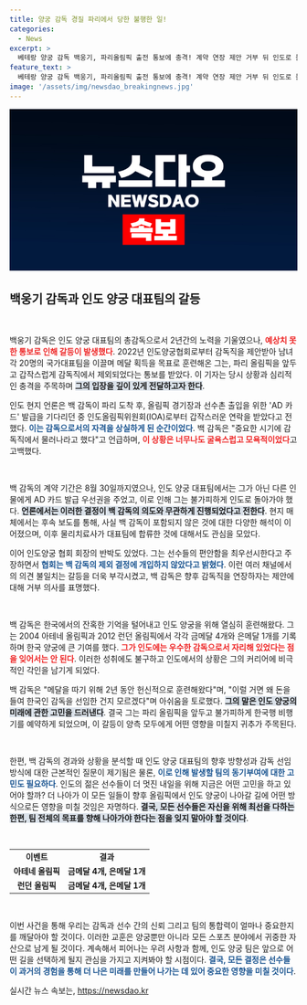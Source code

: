 ```yaml
---
title: 양궁 감독 경질 파리에서 당한 불행한 일!
categories:
  - News
excerpt: >
  베테랑 양궁 감독 백웅기, 파리올림픽 출전 통보에 충격! 계약 연장 제안 거부 뒤 인도로 돌아가며 실망감 토로. 인도 양궁팀의 미래는?
feature_text: >
  베테랑 양궁 감독 백웅기, 파리올림픽 출전 통보에 충격! 계약 연장 제안 거부 뒤 인도로 돌아가며 실망감 토로. 인도 양궁팀의 미래는?
image: '/assets/img/newsdao_breakingnews.jpg'
---
```


<p><img src="/assets/img/newsdao_breakingnews.jpg" alt="ontimetimes 속보" /></p>

<h2 data-ke-size="size26">백웅기 감독과 인도 양궁 대표팀의 갈등</h2>

<p data-ke-size="size16">&nbsp;</p>

<p>백웅기 감독은 인도 양궁 대표팀의 총감독으로서 2년간의 노력을 기울였으나, <b><span style="color: #ee2323;">예상치 못한 통보로 인해 갈등이 발생했다</span></b>. 2022년 인도양궁협회로부터 감독직을 제안받아 남녀 각 20명의 국가대표팀을 이끌며 메달 획득을 목표로 훈련해온 그는, 파리 올림픽을 앞두고 갑작스럽게 감독직에서 제외되었다는 통보를 받았다. 이 기자는 당시 상황과 심리적인 충격을 주목하며 <b><span style="background-color: #21538527;">그의 입장을 깊이 있게 전달하고자 한다</span></b>.</p>

<p>인도 현지 언론은 백 감독이 파리 도착 후, 올림픽 경기장과 선수촌 출입을 위한 'AD 카드' 발급을 기다리던 중 인도올림픽위원회(IOA)로부터 갑작스러운 연락을 받았다고 전했다. <b><span style="color: #1a5490;">이는 감독으로서의 자격을 상실하게 된 순간이었다</span></b>. 백 감독은 "중요한 시기에 감독직에서 물러나라고 했다"고 언급하며, <b><span style="color: #ee2323;">이 상황은 너무나도 굴욕스럽고 모욕적이었다</span></b>고 고백했다.</p>

<p data-ke-size="size16">&nbsp;</p>

<p>백 감독의 계약 기간은 8월 30일까지였으나, 인도 양궁 대표팀에서는 그가 아닌 다른 인물에게 AD 카드 발급 우선권을 주었고, 이로 인해 그는 불가피하게 인도로 돌아가야 했다. <b><span style="background-color: #21538527;">언론에서는 이러한 결정이 백 감독의 의도와 무관하게 진행되었다고 전한다</span></b>. 현지 매체에서는 후속 보도를 통해, 사실 백 감독이 포함되지 않은 것에 대한 다양한 해석이 이어졌으며, 이후 물리치료사가 대표팀에 합류한 것에 대해서도 관심을 모았다.</p>

<p>이어 인도양궁 협회 회장의 반박도 있었다. 그는 선수들의 편안함을 최우선시한다고 주장하면서 <b><span style="color: #1a5490;">협회는 백 감독의 제외 결정에 개입하지 않았다고 밝혔다</span></b>. 이런 여러 채널에서의 의견 불일치는 갈등을 더욱 부각시켰고, 백 감독은 향후 감독직을 연장하자는 제안에 대해 거부 의사를 표명했다.</p>

<p data-ke-size="size16">&nbsp;</p>

<p>백 감독은 한국에서의 잔혹한 기억을 털어내고 인도 양궁을 위해 열심히 훈련해왔다. 그는 2004 아테네 올림픽과 2012 런던 올림픽에서 각각 금메달 4개와 은메달 1개를 기록하며 한국 양궁에 큰 기여를 했다. <b><span style="color: #ee2323;">그가 인도에는 우수한 감독으로서 자리해 있었다는 점을 잊어서는 안 된다</span></b>. 이러한 성취에도 불구하고 인도에서의 상황은 그의 커리어에 비극적인 각인을 남기게 되었다.</p>

<p>백 감독은 "메달을 따기 위해 2년 동안 헌신적으로 훈련해왔다"며, "이럴 거면 왜 돈을 들여 한국인 감독을 선임한 건지 모르겠다"며 아쉬움을 토로했다. <b><span style="background-color: #21538527;">그의 말은 인도 양궁의 미래에 관한 고민을 드러낸다</span></b>. 결국 그는 파리 올림픽을 앞두고 불가피하게 한국행 비행기를 예약하게 되었으며, 이 갈등이 양측 모두에게 어떤 영향을 미칠지 귀추가 주목된다.</p>

<p data-ke-size="size16">&nbsp;</p>

<p>한편, 백 감독의 경과와 상황을 분석할 때 인도 양궁 대표팀의 향후 방향성과 감독 선임 방식에 대한 근본적인 질문이 제기됨은 물론, <b><span style="color: #1a5490;">이로 인해 발생할 팀의 동기부여에 대한 고민도 필요하다</span></b>. 인도의 젊은 선수들이 더 멋진 내일을 위해 지금은 어떤 고민을 하고 있어야 할까? 더 나아가 이 모든 일들이 향후 올림픽에서 인도 양궁이 나아갈 길에 어떤 방식으로든 영향을 미칠 것임은 자명하다. <b><span style="background-color: #21538527;">결국, 모든 선수들은 자신을 위해 최선을 다하는 한편, 팀 전체의 목표를 향해 나아가야 한다는 점을 잊지 말아야 할 것이다</span></b>. </p>

<p data-ke-size="size16">&nbsp;</p>

<table>
    <tr>
        <td style="text-align: center; height: 17px;"><b>이벤트</b></td>
        <td style="text-align: center; height: 17px;"><b>결과</b></td>
    </tr>
    <tr>
        <td style="text-align: center; height: 17px;"><b>아테네 올림픽</b></td>
        <td style="text-align: center; height: 17px;"><b>금메달 4개, 은메달 1개</b></td>
    </tr>
    <tr>
        <td style="text-align: center; height: 17px;"><b>런던 올림픽</b></td>
        <td style="text-align: center; height: 17px;"><b>금메달 4개, 은메달 1개</b></td>
    </tr>
</table>

<p data-ke-size="size16">&nbsp;</p>

<p>이번 사건을 통해 우리는 감독과 선수 간의 신뢰 그리고 팀의 통합력이 얼마나 중요한지를 깨달아야 할 것이다. 이러한 교훈은 양궁뿐만 아니라 모든 스포츠 분야에서 귀중한 자산으로 남게 될 것이다. 계속해서 피어나는 우려 사항과 함께, 인도 양궁 팀은 앞으로 어떤 길을 선택하게 될지 관심을 가지고 지켜봐야 할 시점이다. <b><span style="color: #1a5490;">결국, 모든 결정은 선수들이 과거의 경험을 통해 더 나은 미래를 만들어 나가는 데 있어 중요한 영향을 미칠 것이다</span></b>.</p>
실시간 뉴스 속보는, <a href="https://newsdao.kr" rel="dofollow">https://newsdao.kr</a>


